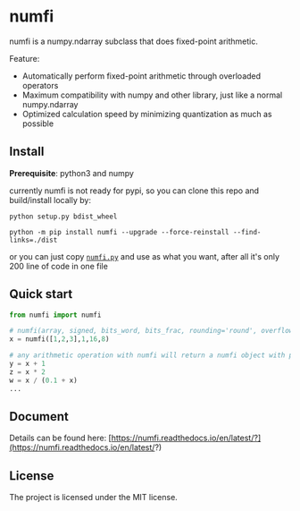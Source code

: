 # numfi
numfi is a numpy.ndarray subclass that does fixed-point arithmetic.

Feature:
- Automatically perform fixed-point arithmetic through overloaded operators
- Maximum compatibility with numpy and other library, just like a normal numpy.ndarray
- Optimized calculation speed by minimizing quantization as much as possible 

## Install
**Prerequisite**: python3 and numpy

currently numfi is not ready for pypi, so you can clone this repo and build/install locally by:
```
python setup.py bdist_wheel

python -m pip install numfi --upgrade --force-reinstall --find-links=./dist 
```
or you can just copy [`numfi.py`](./numfi/numfi.py) and use as what you want, after all it's only 200 line of code in one file
## Quick start
```python
from numfi import numfi

# numfi(array, signed, bits_word, bits_frac, rounding='round', overflow='wrap')
x = numfi([1,2,3],1,16,8) 

# any arithmetic operation with numfi will return a numfi object with proper precision and value
y = x + 1 
z = x * 2
w = x / (0.1 + x)
...
```
## Document
Details can be found here: [https://numfi.readthedocs.io/en/latest/?](https://numfi.readthedocs.io/en/latest/?)

## License
The project is licensed under the MIT license.